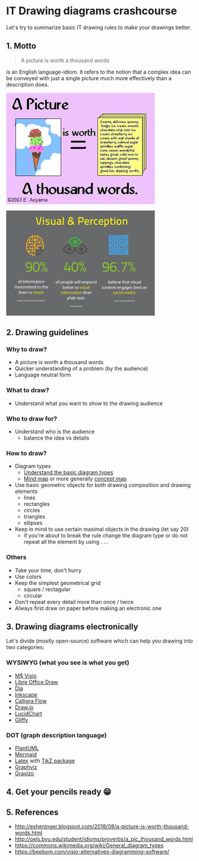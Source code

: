 # IT Drawing diagrams crashcourse

Let's try to summarize basic IT drawing rules to make your drawings better.

## 1. Motto

> A picture is worth a thousand words

is an English language-idiom. It refers to the notion that a complex idea can be conveyed with just a single picture much more effectively than a description does.

![A picture is worth a thousand words](pictures/pic-thousand-words.jpg)

![Visual form and it's perception](pictures/the-power-of-visual-content.jpg)

## 2. Drawing guidelines

### Why to draw?

 * A picture is worth a thousand words
 * Quicker understanding of a problem (by the audience)
 * Language neutral form

### What to draw?

 * Understand what you want to show to the drawing audience

### Who to draw for?

 * Understand who is the audience
   * balance the idea vs details

### How to draw?
 * Diagram types
   * [Understand the basic diagram types](https://commons.wikimedia.org/wiki/General_diagram_types)
   * [Mind map](https://en.wikipedia.org/wiki/Mind_map) or more generally [concept map](https://en.wikipedia.org/wiki/Concept_map)
 * Use basic geometric objects for both drawing composition and drawing elements
   * lines
   * rectangles
   * circles
   * triangles
   * ellipses
 * Keep in mind to use certain maximal objects in the drawing (let say 20)
   * if you're about to break the rule change the diagram type or do not repeat all the element by using `...`
 
### Others

 * Take your time, don't hurry
 * Use colors
 * Keep the simplest geometrical grid
   * square / rectagular
   * circular
 * Don't repeat every detail more than once / twice
 * Always first draw on paper before making an electronic one

## 3. Drawing diagrams electronically
Let's divide (mostly open-source) software which can help you drawing into two categories:

### WYSIWYG (what you see is what you get)
 * [M$ Visio](https://en.wikipedia.org/wiki/Microsoft_Visio)
 * [Libre Office Draw](https://en.wikipedia.org/wiki/LibreOffice_Draw)
 * [Dia](https://en.wikipedia.org/wiki/Dia_(software))
 * [Inkscape](https://en.wikipedia.org/wiki/Inkscape)
 * [Calligra Flow](https://en.wikipedia.org/wiki/Calligra_Flow)
 * [Draw.io](https://draw.io)
 * [LucidChart](https://en.wikipedia.org/wiki/Lucidchart)
 * [Gliffy](https://en.wikipedia.org/wiki/Gliffy)

### DOT (graph description language)
 * [PlantUML](https://en.wikipedia.org/wiki/PlantUML)
 * [Mermaid](https://mermaidjs.github.io)
 * [Latex](https://en.wikipedia.org/wiki/LaTeX) with [TikZ package](https://www.overleaf.com/learn/latex/TikZ_package)
 * [Graphviz](https://en.wikipedia.org/wiki/Graphviz)
 * [Gravizo](http://www.gravizo.com)


## 4. Get your pencils ready 😁


## 5. References
 * http://esheninger.blogspot.com/2018/08/a-picture-is-worth-thousand-words.html
 * http://oels.byu.edu/student/idioms/proverbs/a_pic_thousand_words.html
 * https://commons.wikimedia.org/wiki/General_diagram_types
 * https://beebom.com/visio-alternatives-diagramming-software/

